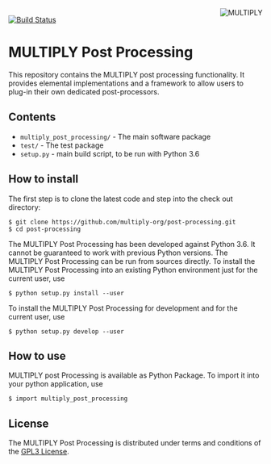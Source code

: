 <img alt="MULTIPLY" align="right" src="https://raw.githubusercontent.com/multiply-org/multiply-core/master/doc/source/_static/logo/Multiply_multicolour.png" />


[![Build Status](https://travis-ci.org/multiply-org/multiply-processing.svg?branch=master)](https://travis-ci.org/multiply-org/multiply-processing)

# MULTIPLY Post Processing

This repository contains the MULTIPLY post processing functionality.
It provides elemental implementations and a framework to allow users to plug-in their own dedicated post-processors.

## Contents

* `multiply_post_processing/` - The main software package
* `test/` - The test package
* `setup.py` - main build script, to be run with Python 3.6

## How to install

The first step is to clone the latest code and step into the check out directory: 

    $ git clone https://github.com/multiply-org/post-processing.git
    $ cd post-processing
    
The MULTIPLY Post Processing has been developed against Python 3.6.
It cannot be guaranteed to work with previous Python versions.
The MULTIPLY Post Processing can be run from sources directly.
To install the MULTIPLY Post Processing into an existing Python environment just for the current user, use

    $ python setup.py install --user
    
To install the MULTIPLY Post Processing for development and for the current user, use

    $ python setup.py develop --user

## How to use

MULTIPLY post Processing is available as Python Package.
To import it into your python application, use

    $ import multiply_post_processing

## License
The MULTIPLY Post Processing is distributed under terms and conditions of the [GPL3 License](https://www.gnu.org/licenses/gpl-3.0.de.html).
